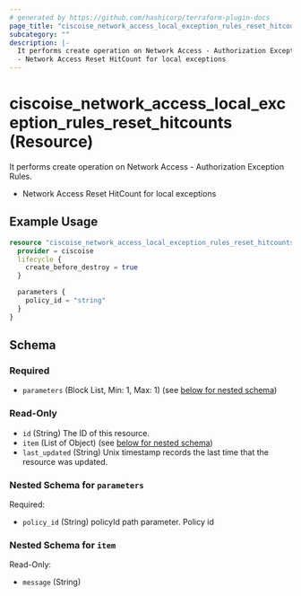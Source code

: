 ```yaml
---
# generated by https://github.com/hashicorp/terraform-plugin-docs
page_title: "ciscoise_network_access_local_exception_rules_reset_hitcounts Resource - terraform-provider-ciscoise"
subcategory: ""
description: |-
  It performs create operation on Network Access - Authorization Exception Rules.
  - Network Access Reset HitCount for local exceptions
---
```


# ciscoise_network_access_local_exception_rules_reset_hitcounts (Resource)

It performs create operation on Network Access - Authorization Exception Rules.
- Network Access Reset HitCount for local exceptions

## Example Usage

```terraform
resource "ciscoise_network_access_local_exception_rules_reset_hitcounts" "example" {
  provider = ciscoise
  lifecycle {
    create_before_destroy = true
  }

  parameters {
    policy_id = "string"
  }
}
```

<!-- schema generated by tfplugindocs -->
## Schema

### Required

- `parameters` (Block List, Min: 1, Max: 1) (see [below for nested schema](#nestedblock--parameters))

### Read-Only

- `id` (String) The ID of this resource.
- `item` (List of Object) (see [below for nested schema](#nestedatt--item))
- `last_updated` (String) Unix timestamp records the last time that the resource was updated.

<a id="nestedblock--parameters"></a>
### Nested Schema for `parameters`

Required:

- `policy_id` (String) policyId path parameter. Policy id


<a id="nestedatt--item"></a>
### Nested Schema for `item`

Read-Only:

- `message` (String)


